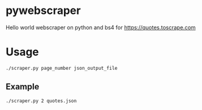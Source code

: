 # pywebscraper
Hello world webscraper on python and bs4 for https://quotes.toscrape.com


# Usage

```./scraper.py page_number json_output_file```

## Example

```./scraper.py 2 quotes.json```
